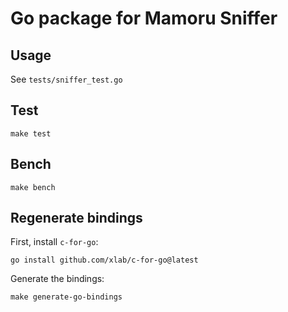 # Go package for Mamoru Sniffer

## Usage

See `tests/sniffer_test.go`

## Test

```shell
make test
```

## Bench

```shell
make bench
```

## Regenerate bindings

First, install `c-for-go`:
```shell
go install github.com/xlab/c-for-go@latest
```
Generate the bindings:
```shell
make generate-go-bindings
```
